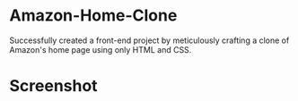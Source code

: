 # Amazon-Home-Clone
Successfully created a front-end project by meticulously crafting a clone of Amazon's home page using only HTML and CSS.
# Screenshot
